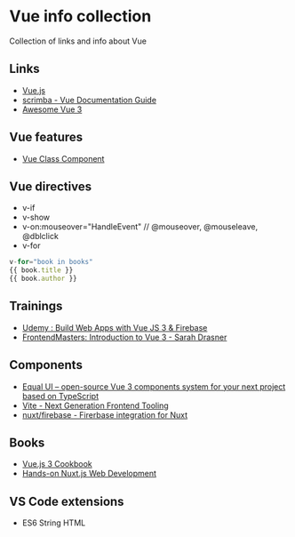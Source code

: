 # Vue info collection
Collection of links and info about Vue

## Links
- [Vue.js](https://vuejs.org/)
- [scrimba - Vue Documentation Guide](https://scrimba.com/learn/vuedocs)
- [Awesome Vue 3](https://github.com/quatrochan/awesome-vue-3)

## Vue features
- [Vue Class Component](https://class-component.vuejs.org/)  

## Vue directives   
- v-if
- v-show
- v-on:mouseover="HandleEvent" // @mouseover, @mouseleave, @dblclick
- v-for 
```js
v-for="book in books"
{{ book.title }}
{{ book.author }}
```

## Trainings
- [Udemy : Build Web Apps with Vue JS 3 & Firebase](https://www.udemy.com/course/build-web-apps-with-vuejs-firebase/learn/lecture/10015304?components=buy_button%2Cdiscount_expiration%2Cgift_this_course%2Cpurchase%2Cdeal_badge%2Credeem_coupon#overview)
- [FrontendMasters: Introduction to Vue 3 - Sarah Drasner](https://frontendmasters.com/courses/vue-3/)

## Components
- [Equal UI – open-source Vue 3 components system for your next project based on TypeScript](https://quatrochan.github.io/Equal/)
- [Vite - Next Generation Frontend Tooling](https://vitejs.dev/)
- [nuxt/firebase - Firerbase integration for Nuxt](https://firebase.nuxtjs.org/)

## Books
- [Vue.js 3 Cookbook](https://www.packtpub.com/product/vue-js-3-cookbook/9781838826222)
- [Hands-on Nuxt.js Web Development](https://www.packtpub.com/product/hands-on-nuxt-js-web-development/9781789952698)

## VS Code extensions
- ES6 String HTML
